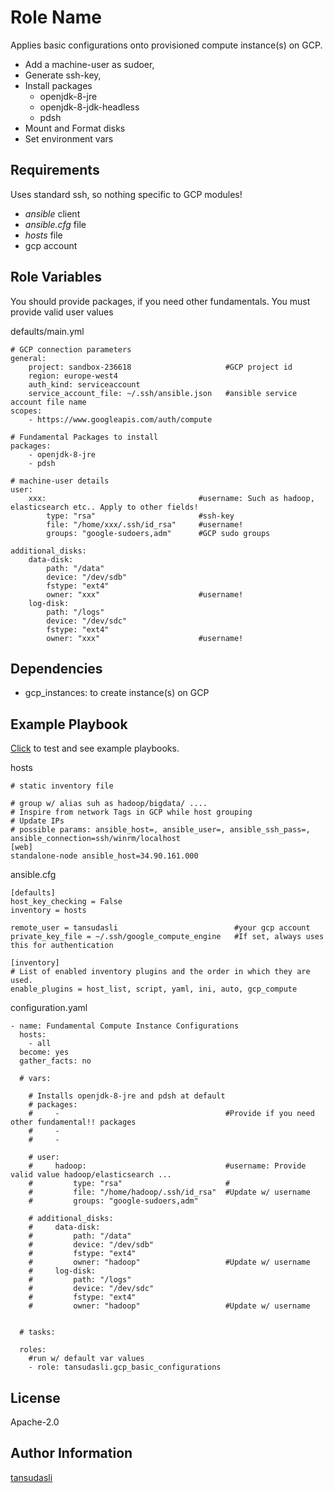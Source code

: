 Role Name
=========

Applies basic configurations onto provisioned compute instance(s) on GCP.

- Add a machine-user as sudoer, 
- Generate ssh-key, 
- Install packages
    - openjdk-8-jre
    - openjdk-8-jdk-headless
    - pdsh
- Mount and Format disks 
- Set environment vars

Requirements
------------

Uses standard ssh, so nothing specific to GCP modules!

- _ansible_ client
- _ansible.cfg_ file
- _hosts_ file
- gcp account

Role Variables
--------------

You should provide packages, if you need other fundamentals. You must provide valid user values

defaults/main.yml
```
# GCP connection parameters
general:
    project: sandbox-236618                     #GCP project id
    region: europe-west4
    auth_kind: serviceaccount
    service_account_file: ~/.ssh/ansible.json   #ansible service account file name
scopes:
    - https://www.googleapis.com/auth/compute

# Fundamental Packages to install    
packages: 
    - openjdk-8-jre
    - pdsh

# machine-user details
user:
    xxx:                                  #username: Such as hadoop, elasticsearch etc.. Apply to other fields!
        type: "rsa"                       #ssh-key
        file: "/home/xxx/.ssh/id_rsa"     #username!
        groups: "google-sudoers,adm"      #GCP sudo groups

additional_disks:
    data-disk: 
        path: "/data"
        device: "/dev/sdb"
        fstype: "ext4"
        owner: "xxx"                      #username!
    log-disk: 
        path: "/logs"
        device: "/dev/sdc"
        fstype: "ext4"
        owner: "xxx"                      #username!
```

Dependencies
------------

- gcp_instances: to create instance(s) on GCP

Example Playbook
----------------

[Click](https://github.com/ansible-injection/test-gcp-iaas-roles) to test and see example playbooks.

hosts
```
# static inventory file

# group w/ alias suh as hadoop/bigdata/ ....
# Inspire from network Tags in GCP while host grouping
# Update IPs
# possible params: ansible_host=, ansible_user=, ansible_ssh_pass=, ansible_connection=ssh/winrm/localhost
[web]
standalone-node ansible_host=34.90.161.000
```

ansible.cfg
```
[defaults]
host_key_checking = False
inventory = hosts

remote_user = tansudasli                          #your gcp account
private_key_file = ~/.ssh/google_compute_engine   #If set, always uses this for authentication

[inventory]
# List of enabled inventory plugins and the order in which they are used.
enable_plugins = host_list, script, yaml, ini, auto, gcp_compute

```

configuration.yaml
```
- name: Fundamental Compute Instance Configurations
  hosts: 
    - all
  become: yes
  gather_facts: no

  # vars:

    # Installs openjdk-8-jre and pdsh at default
    # packages: 
    #     -                                     #Provide if you need other fundamental!! packages
    #     - 
    #     - 

    # user: 
    #     hadoop:                               #username: Provide valid value hadoop/elasticsearch ...
    #         type: "rsa"                       #
    #         file: "/home/hadoop/.ssh/id_rsa"  #Update w/ username
    #         groups: "google-sudoers,adm"

    # additional_disks:
    #     data-disk: 
    #         path: "/data"
    #         device: "/dev/sdb"
    #         fstype: "ext4"
    #         owner: "hadoop"                   #Update w/ username
    #     log-disk: 
    #         path: "/logs"
    #         device: "/dev/sdc"
    #         fstype: "ext4"
    #         owner: "hadoop"                   #Update w/ username


  # tasks:
  
  roles:
    #run w/ default var values
    - role: tansudasli.gcp_basic_configurations 
```

License
-------

Apache-2.0

Author Information
------------------

[tansudasli](github.com/tansudasli)
